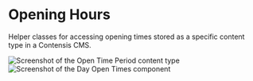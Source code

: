Opening Hours
===

Helper classes for accessing opening times stored as a specific content type in a Contensis CMS.

![Screenshot of the Open Time Period content type](https://github.com/UniversityOfBrightonComputing/UniversityOfBrighton.Contensis.OpeningHours/UniversityOfBrighton.Contensis.OpeningHours/raw/master/OpenTimePeriod.png)
![Screenshot of the Day Open Times component](https://github.com/UniversityOfBrightonComputing/UniversityOfBrighton.Contensis.OpeningHours/UniversityOfBrighton.Contensis.OpeningHours/raw/master/DayOpenTimes.png)